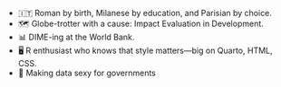 - 🇮🇹 Roman by birth, Milanese by education, and Parisian by choice. 
- 🗺️ Globe-trotter with a cause: Impact Evaluation in Development. 
- 📊 DIME-ing at the World Bank. 
- 🖥️ R enthusiast who knows that style matters—big on Quarto, HTML, CSS. 
- 👾 Making data sexy for governments

